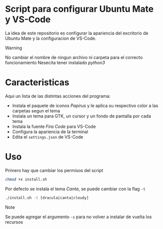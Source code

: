 # Script para configurar Ubuntu Mate y VS-Code

La idea de este repositorio es configurar la apariencia del excritorio de Ubuntu Mate y la configuracion de VS-Code.

> [!WARNING]
> No cambiar el nombre de ningun archivo ni carpeta para el correcto funcionamiento
> Nesecita tener instalado _python3_

# Caracteristicas

Aqui un lista de las distintas acciones del programa:
 * Instala el paquete de iconos _Papirus_ y le aplica su respectivo color a las carpetas segun el tema
 * Instala un tema para GTK, un cursor y un fondo de pantalla por cada tema
 * Instala la fuente _Fira Code_ para VS-Code
 * Configura la apariencia de la terminal
 * Edita el `settings.json` de VS-Code

# Uso

Primero hay que cambiar los permisos del script

```bash
chmod +x install.sh
```
Por defecto se instala el tema _Canta_, se puede cambiar con la flag `-t`

```bash
./install.sh -t [dracula|canta|cloudy]
```

> [!NOTE]
>Se puede agregar el argumento `-s` para no volver a instalar de vuelta los recursos 
